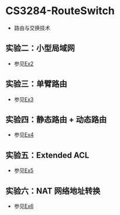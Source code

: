 # CS3284-RouteSwitch

* 路由与交换技术

## 实验二：小型局域网

* 参见[Ex2](./ex_2)

## 实验三：单臂路由

* 参见[Ex3](./ex_3)

## 实验四：静态路由 + 动态路由

* 参见[Ex4](./ex_4)

## 实验五：Extended ACL

* 参见[Ex5](./ex_5)

## 实验六：NAT 网络地址转换

* 参见[Ex6](./ex_6)
